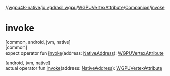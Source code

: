 //[wgpu4k-native](../../../../index.md)/[io.ygdrasil.wgpu](../../index.md)/[WGPUVertexAttribute](../index.md)/[Companion](index.md)/[invoke](invoke.md)

# invoke

[common, android, jvm, native]\
[common]\
expect operator fun [invoke](invoke.md)(address: [NativeAddress](../../../ffi/-native-address/index.md)): [WGPUVertexAttribute](../index.md)

[android, jvm, native]\
actual operator fun [invoke](invoke.md)(address: [NativeAddress](../../../ffi/-native-address/index.md)): [WGPUVertexAttribute](../index.md)